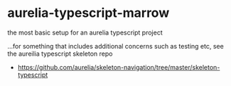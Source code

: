 # aurelia-typescript-marrow
the most basic setup for an aurelia typescript project

...for something that includes additional concerns such as testing etc, see the aureilia typescript skeleton repo
 - https://github.com/aurelia/skeleton-navigation/tree/master/skeleton-typescript
